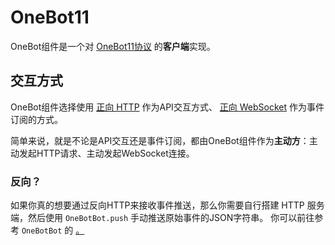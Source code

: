 # OneBot11

<include from="snippets.md" element-id="to-main-doc" />

OneBot组件是一个对
[OneBot11协议](https://github.com/botuniverse/onebot-11)
的**客户端**实现。

## 交互方式

OneBot组件选择使用 
[正向 HTTP](https://github.com/botuniverse/onebot-11/blob/master/communication/http.md)
作为API交互方式、
[正向 WebSocket](https://github.com/botuniverse/onebot-11/blob/master/communication/ws.md)
作为事件订阅的方式。

简单来说，就是不论是API交互还是事件订阅，都由OneBot组件作为**主动方**：主动发起HTTP请求、主动发起WebSocket连接。

### 反向？

如果你真的想要通过反向HTTP来接收事件推送，那么你需要自行搭建 HTTP 服务端，然后使用 `OneBotBot.push` 手动推送原始事件的JSON字符串。
你可以前往参考 
`OneBotBot` 的
<a href="onebot11-OneBotBot.md#外部事件" /> 。
